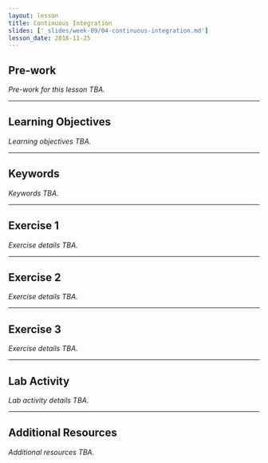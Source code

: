 ```yaml
---
layout: lesson
title: Continuous Integration
slides: ['_slides/week-09/04-continuous-integration.md']
lesson_date: 2016-11-25
---
```


## Pre-work

*Pre-work for this lesson TBA.*

---

## Learning Objectives

*Learning objectives TBA.*

---

## Keywords

*Keywords TBA.*

---

## Exercise 1

*Exercise details TBA.*

---

## Exercise 2

*Exercise details TBA.*

---

## Exercise 3

*Exercise details TBA.*

---

## Lab Activity

*Lab activity details TBA.*

---

## Additional Resources

*Additional resources TBA.*
